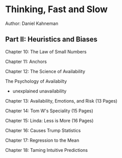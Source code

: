 # Thinking, Fast and Slow
Author: Daniel Kahneman


## Part II: Heuristics and Biases

Chapter 10: The Law of Small Numbers

Chapter 11: Anchors

Chapter 12: The Science of Availability

The Psychology of Availabilty
- unexplained unavailability


Chapter 13: Availability, Emotions, and Risk
(13 Pages)


Chapter 14: Tom W's Speciality
(15 Pages)


Chapter 15: Linda: Less is More
(16 Pages)


Chapter 16: Causes Trump Statistics

Chapter 17: Regression to the Mean

Chapter 18: Taming Intuitive Predictions
